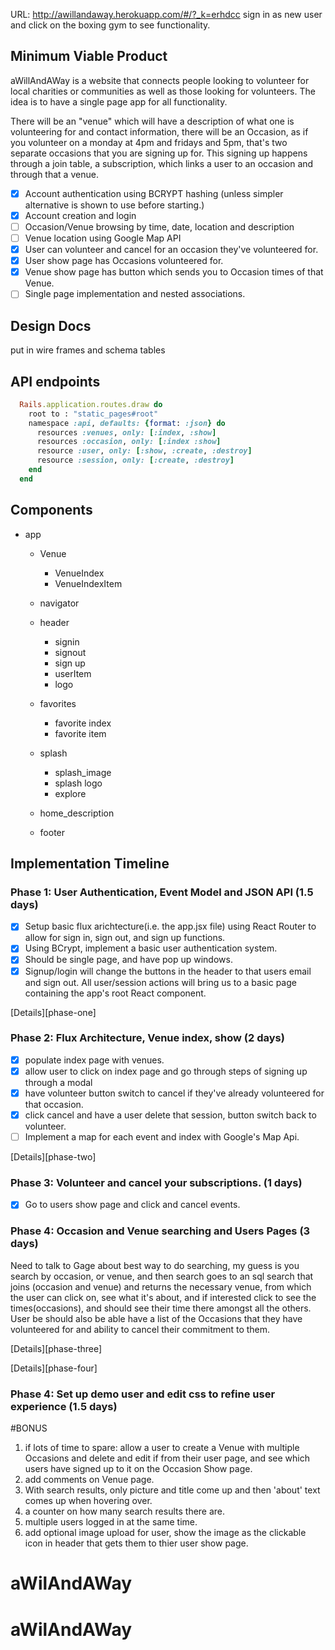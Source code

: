 URL: http://awillandaway.herokuapp.com/#/?_k=erhdcc   sign in as new user and click on the boxing gym to see functionality.
## Minimum Viable Product

aWillAndAWay is a website that connects people looking to volunteer for local charities or communities as well as those looking for volunteers. The idea is to have a single page app for all functionality.

There will be an "venue" which will have a description of what one is volunteering for and contact information, there will be an Occasion, as if you volunteer on a monday at 4pm and fridays and 5pm, that's two separate occasions that you are signing up for. This signing up happens through a join table, a subscription, which links a user to an occasion and through that a venue.


- [x] Account authentication using BCRYPT hashing (unless simpler alternative is shown to use before starting.)
- [x] Account creation and login
- [ ] Occasion/Venue browsing by time, date, location and description
- [ ] Venue location using Google Map API
- [x] User can volunteer and cancel for an occasion they've volunteered for.
- [x] User show page has Occasions volunteered for.
- [x] Venue show page has button which sends you to Occasion times of that Venue.
- [ ] Single page implementation and nested associations.

## Design Docs
 put in wire frames and schema tables

## API endpoints
``` ruby
  Rails.application.routes.draw do
    root to : "static_pages#root"
    namespace :api, defaults: {format: :json} do
      resources :venues, only: [:index, :show]
      resources :occasion, only: [:index :show]
      resource :user, only: [:show, :create, :destroy]
      resource :session, only: [:create, :destroy]
    end
  end
```

## Components
  - app  
    - Venue
      - VenueIndex
      - VenueIndexItem
    - navigator

    - header
      - signin
      - signout
      - sign up
      - userItem
      - logo
    - favorites
      - favorite index
      - favorite item
    - splash
      - splash_image
      - splash logo
      - explore
    - home_description
    - footer


## Implementation Timeline


### Phase 1: User Authentication, Event Model and JSON API (1.5 days)
- [x] Setup basic flux arichtecture(i.e. the app.jsx file) using React Router to allow for sign   in, sign out, and sign up functions.
- [x]  Using BCrypt, implement a basic user authentication system.
- [x] Should be single page, and have pop up windows.
- [x] Signup/login will change the buttons in the header to that users email and sign out.  All     user/session actions will bring us to a basic page containing the app's root React
component.

[Details][phase-one]


### Phase 2: Flux Architecture, Venue index, show (2 days)
- [x] populate index page with venues.
- [x] allow user to click on index page and go through steps of signing up through a modal
- [x] have volunteer button switch to cancel if they've already volunteered for that occasion.
- [x] click cancel and have a user delete that session, button switch back to volunteer.
- [ ] Implement a map for each event and index with Google's Map Api.

[Details][phase-two]

### Phase 3: Volunteer and cancel your subscriptions. (1 days)
- [x]  Go to users show page and click and cancel events.

### Phase 4: Occasion and Venue searching and Users Pages (3 days)
  Need to talk to Gage about best way to do searching, my guess is you search by occasion, or venue, and then search goes to an sql search that joins (occasion and venue) and returns the necessary venue, from which the user can click on, see what it's about, and if interested click to see the times(occasions), and should see their time there amongst all the others. User be should also be able have a list of the Occasions that they have volunteered for and ability to cancel their commitment to them.

[Details][phase-three]



[Details][phase-four]

### Phase 4: Set up demo user and edit css to refine user experience (1.5 days)



#BONUS
  1. if lots of time to spare: allow a user to create a Venue with multiple Occasions and delete and edit if from their user page, and see which users have signed up to it on the Occasion Show page.
  2. add comments on Venue page.
  3. With search results, only picture and title come up and then 'about' text comes up when hovering over.
  4. a counter on how many search results there are.
  5. multiple users logged in at the same time.
  6. add optional image upload for user, show the image as the clickable icon in header that gets them to thier user show page.
# aWilAndAWay
# aWilAndAWay
